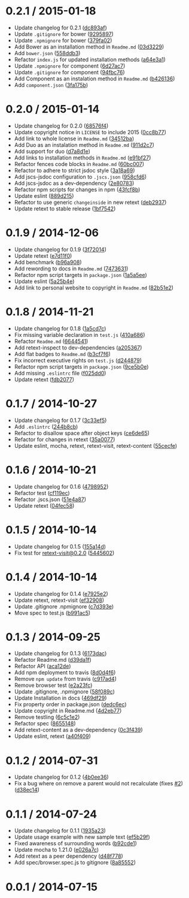 <!--mdast setext-->

<!--lint disable no-multiple-toplevel-headings-->

<!--lint disable maximum-line-length-->

0.2.1 / 2015-01-18
==================

*   Update changelog for 0.2.1 ([dc893af](https://github.com/wooorm/retext-pos/commit/dc893af))
*   Update `.gitignore` for bower ([9295897](https://github.com/wooorm/retext-pos/commit/9295897))
*   Update `.npmignore` for bower ([379fa02](https://github.com/wooorm/retext-pos/commit/379fa02))
*   Add Bower as an installation method in `Readme.md` ([03d3229](https://github.com/wooorm/retext-pos/commit/03d3229))
*   Add `bower.json` ([558ddb3](https://github.com/wooorm/retext-pos/commit/558ddb3))
*   Refactor `index.js` for updated installation methods ([a64e3a1](https://github.com/wooorm/retext-pos/commit/a64e3a1))
*   Update `.npmignore` for component ([6d27ac7](https://github.com/wooorm/retext-pos/commit/6d27ac7))
*   Update `.gitignore` for component ([94fbc76](https://github.com/wooorm/retext-pos/commit/94fbc76))
*   Add Component as an instalation method in `Readme.md` ([b426136](https://github.com/wooorm/retext-pos/commit/b426136))
*   Add `component.json` ([3fa175b](https://github.com/wooorm/retext-pos/commit/3fa175b))

0.2.0 / 2015-01-14
==================

*   Update changelog for 0.2.0 ([68576f4](https://github.com/wooorm/retext-pos/commit/68576f4))
*   Update copyright notice in `LICENSE` to include 2015 ([0cc8b77](https://github.com/wooorm/retext-pos/commit/0cc8b77))
*   Add link to whole license in `Readme.md` ([34512ba](https://github.com/wooorm/retext-pos/commit/34512ba))
*   Add Duo as an instalation method in `Readme.md` ([911d2c7](https://github.com/wooorm/retext-pos/commit/911d2c7))
*   Add support for duo ([d7a8d1e](https://github.com/wooorm/retext-pos/commit/d7a8d1e))
*   Add links to installation methods in `Readme.md` ([e91bf27](https://github.com/wooorm/retext-pos/commit/e91bf27))
*   Refactor fences code blocks in `Readme.md` ([60bc007](https://github.com/wooorm/retext-pos/commit/60bc007))
*   Refactor to adhere to strict jsdoc style ([3a18a69](https://github.com/wooorm/retext-pos/commit/3a18a69))
*   Add jscs-jsdoc configuration to `.jscs.json` ([958cfd6](https://github.com/wooorm/retext-pos/commit/958cfd6))
*   Add jscs-jsdoc as a dev-dependency ([2e80783](https://github.com/wooorm/retext-pos/commit/2e80783))
*   Refactor npm scripts for changes in npm ([43fcf8b](https://github.com/wooorm/retext-pos/commit/43fcf8b))
*   Update eslint ([889d215](https://github.com/wooorm/retext-pos/commit/889d215))
*   Refactor to use generic `changeinside` in new retext ([deb2937](https://github.com/wooorm/retext-pos/commit/deb2937))
*   Update retext to stable release ([1bf7542](https://github.com/wooorm/retext-pos/commit/1bf7542))

0.1.9 / 2014-12-06
==================

*   Update changelog for 0.1.9 ([3f72014](https://github.com/wooorm/retext-pos/commit/3f72014))
*   Update retext ([e7d11f0](https://github.com/wooorm/retext-pos/commit/e7d11f0))
*   Add benchmark ([b96a908](https://github.com/wooorm/retext-pos/commit/b96a908))
*   Add rewording to docs in `Readme.md` ([7473631](https://github.com/wooorm/retext-pos/commit/7473631))
*   Refactor npm script targets in `package.json` ([1a5a5ee](https://github.com/wooorm/retext-pos/commit/1a5a5ee))
*   Update eslint ([5a25b4e](https://github.com/wooorm/retext-pos/commit/5a25b4e))
*   Add link to personal website to copyright in `Readme.md` ([82b51e2](https://github.com/wooorm/retext-pos/commit/82b51e2))

0.1.8 / 2014-11-21
==================

*   Update changelog for 0.1.8 ([1a5cd7c](https://github.com/wooorm/retext-pos/commit/1a5cd7c))
*   Fix missing variable declaration in `test.js` ([410a686](https://github.com/wooorm/retext-pos/commit/410a686))
*   Refactor `Readme.md` ([6644541](https://github.com/wooorm/retext-pos/commit/6644541))
*   Add retext-inspect to dev-dependencies ([a205367](https://github.com/wooorm/retext-pos/commit/a205367))
*   Add flat badges to `Readme.md` ([b3cf7f6](https://github.com/wooorm/retext-pos/commit/b3cf7f6))
*   Fix incorrect executive rights on `test.js` ([d244879](https://github.com/wooorm/retext-pos/commit/d244879))
*   Refactor npm script targets in `package.json` ([9ce5b0e](https://github.com/wooorm/retext-pos/commit/9ce5b0e))
*   Add missing `.eslintrc` file ([f025dd0](https://github.com/wooorm/retext-pos/commit/f025dd0))
*   Update retext ([fdb2077](https://github.com/wooorm/retext-pos/commit/fdb2077))

0.1.7 / 2014-10-27
==================

*   Update changelog for 0.1.7 ([3c33ef5](https://github.com/wooorm/retext-pos/commit/3c33ef5))
*   Add `.eslintrc` ([244b8cb](https://github.com/wooorm/retext-pos/commit/244b8cb))
*   Refactor to disallow space after object keys ([ce6de65](https://github.com/wooorm/retext-pos/commit/ce6de65))
*   Refactor for changes in retext ([35a0077](https://github.com/wooorm/retext-pos/commit/35a0077))
*   Update eslint, mocha, retext, retext-visit, retext-content ([55cecfe](https://github.com/wooorm/retext-pos/commit/55cecfe))

0.1.6 / 2014-10-21
==================

*   Update changelog for 0.1.6 ([4798952](https://github.com/wooorm/retext-pos/commit/4798952))
*   Refactor test ([cf119ec](https://github.com/wooorm/retext-pos/commit/cf119ec))
*   Refactor .jscs.json ([51e4a87](https://github.com/wooorm/retext-pos/commit/51e4a87))
*   Update retext ([04fec58](https://github.com/wooorm/retext-pos/commit/04fec58))

0.1.5 / 2014-10-14
==================

*   Update changelog for 0.1.5 ([155a14d](https://github.com/wooorm/retext-pos/commit/155a14d))
*   Fix test for retext-visit@0.2.0 ([5445602](https://github.com/wooorm/retext-pos/commit/5445602))

0.1.4 / 2014-10-14
==================

*   Update changelog for 0.1.4 ([e7925e2](https://github.com/wooorm/retext-pos/commit/e7925e2))
*   Update retext, retext-visit ([ef32908](https://github.com/wooorm/retext-pos/commit/ef32908))
*   Update .gitignore .npmignore ([c7d393e](https://github.com/wooorm/retext-pos/commit/c7d393e))
*   Move spec to test.js ([b991ac5](https://github.com/wooorm/retext-pos/commit/b991ac5))

0.1.3 / 2014-09-25
==================

*   Update changelog for 0.1.3 ([6173dac](https://github.com/wooorm/retext-pos/commit/6173dac))
*   Refactor Readme.md ([d39da1f](https://github.com/wooorm/retext-pos/commit/d39da1f))
*   Refactor API ([aca12de](https://github.com/wooorm/retext-pos/commit/aca12de))
*   Add npm deployment to travis ([8d0d4f6](https://github.com/wooorm/retext-pos/commit/8d0d4f6))
*   Remove `npm update` from travis ([c917ad4](https://github.com/wooorm/retext-pos/commit/c917ad4))
*   Remove browser test ([e2a23fc](https://github.com/wooorm/retext-pos/commit/e2a23fc))
*   Update .gitignore, .npmignore ([58f089c](https://github.com/wooorm/retext-pos/commit/58f089c))
*   Update Installation in docs ([469df29](https://github.com/wooorm/retext-pos/commit/469df29))
*   Fix property order in package.json ([dedc6ec](https://github.com/wooorm/retext-pos/commit/dedc6ec))
*   Update copyright in Readme.md ([4d2eb77](https://github.com/wooorm/retext-pos/commit/4d2eb77))
*   Remove testling ([6c5c1e2](https://github.com/wooorm/retext-pos/commit/6c5c1e2))
*   Refactor spec ([8655148](https://github.com/wooorm/retext-pos/commit/8655148))
*   Add retext-content as a dev-dependency ([0c3f439](https://github.com/wooorm/retext-pos/commit/0c3f439))
*   Update eslint, retext ([a40f409](https://github.com/wooorm/retext-pos/commit/a40f409))

0.1.2 / 2014-07-31
==================

*   Update changelog for 0.1.2 ([4b0ee36](https://github.com/wooorm/retext-pos/commit/4b0ee36))
*   Fix a bug where on remove a parent would not recalculate (fixes [#2](https://github.com/wooorm/retext-pos/issues/2)) ([d38ec14](https://github.com/wooorm/retext-pos/commit/d38ec14))

0.1.1 / 2014-07-24
==================

*   Update changelog for 0.1.1 ([1935a23](https://github.com/wooorm/retext-pos/commit/1935a23))
*   Update usage example with new sample text ([ef5b29f](https://github.com/wooorm/retext-pos/commit/ef5b29f))
*   Fixed awareness of surrounding words ([b92cde1](https://github.com/wooorm/retext-pos/commit/b92cde1))
*   Update mocha to 1.21.0 ([e026a7c](https://github.com/wooorm/retext-pos/commit/e026a7c))
*   Add retext as a peer dependency ([d48f778](https://github.com/wooorm/retext-pos/commit/d48f778))
*   Add spec/browser.spec.js to gitignore ([8a85552](https://github.com/wooorm/retext-pos/commit/8a85552))

0.0.1 / 2014-07-15
==================
